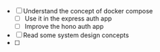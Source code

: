 - [ ] Understand the concept of docker compose
	- [ ] Use it in the express auth app
	- [ ] Improve the hono auth app
- [ ] Read some system design concepts
- [ ] 
